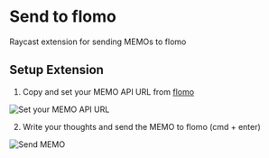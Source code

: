 # Send to flomo

Raycast extension for sending MEMOs to flomo

## Setup Extension

1. Copy and set your MEMO API URL from [flomo](https://flomoapp.com/mine?source=incoming_webhook)

![Set your MEMO API URL](https://ahonn-me.oss-cn-beijing.aliyuncs.com/images/zwDSmI.png)

2. Write your thoughts and send the MEMO to flomo (cmd + enter)

![Send MEMO](https://ahonn-me.oss-cn-beijing.aliyuncs.com/images/3s6Qrg.png)
